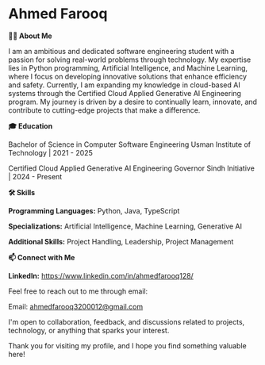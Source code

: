 # Ahmed Farooq

**👨‍💻 About Me**

I am an ambitious and dedicated software engineering student with a passion for solving real-world problems through technology. My expertise lies in Python programming, Artificial Intelligence, and Machine Learning, where I focus on developing innovative solutions that enhance efficiency and safety. Currently, I am expanding my knowledge in cloud-based AI systems through the Certified Cloud Applied Generative AI Engineering program. My journey is driven by a desire to continually learn, innovate, and contribute to cutting-edge projects that make a difference.


**🎓 Education**

Bachelor of Science in Computer Software Engineering
Usman Institute of Technology | 2021 - 2025

Certified Cloud Applied Generative AI Engineering
Governor Sindh Initiative | 2024 - Present



**🛠 Skills**

**Programming Languages:** Python, Java, TypeScript

**Specializations:**  Artificial Intelligence, Machine Learning, Generative AI
 
**Additional Skills:** Project Handling, Leadership, Project Management





**📫 Connect with Me**


**LinkedIn:** https://www.linkedin.com/in/ahmedfarooq128/

Feel free to reach out to me through email:

Email: ahmedfarooq3200012@gmail.com

I'm open to collaboration, feedback, and discussions related to projects, technology, or anything that sparks your interest.

Thank you for visiting my profile, and I hope you find something valuable here!
